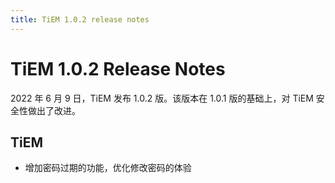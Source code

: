 ```yaml
---
title: TiEM 1.0.2 release notes
---
```

<!-- markdownlint-disable MD001 -->
# TiEM 1.0.2 Release Notes

2022 年 6 月 9 日，TiEM 发布 1.0.2 版。该版本在 1.0.1 版的基础上，对 TiEM 安全性做出了改进。

## TiEM

- 增加密码过期的功能，优化修改密码的体验
